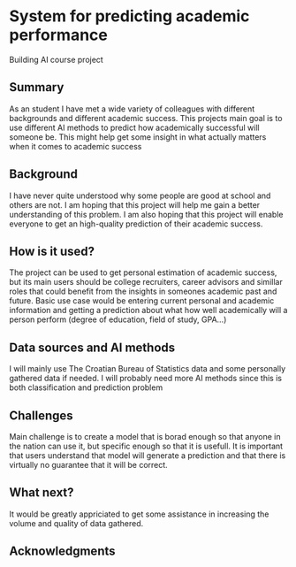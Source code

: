 # System for predicting academic performance

Building AI course project

## Summary

As an student I have met a wide variety of colleagues with different backgrounds and different academic success. This projects main goal is to use different AI methods to predict how academically successful will someone be. This might help get some insight in what actually matters when it comes to academic success 


## Background

I have never quite understood why some people are good at school and others are not. I am hoping that this project will help me gain a better understanding of this problem. I am also hoping that this project will enable everyone to get an high-quality prediction of their academic success.


## How is it used?

The project can be used to get personal estimation of academic success, but its main users should be college recruiters, career advisors and simillar roles that could benefit from the insights in someones academic past and future. Basic use case would be entering current personal and academic information and getting a prediction about what how well academically will a person perform (degree of education, field of study, GPA...)




## Data sources and AI methods
I will mainly use The Croatian Bureau of Statistics data and some personally gathered data if needed. I will probably need more AI methods since this is both classification and prediction problem 

## Challenges

Main challenge is to create a model that is borad enough so that anyone in the nation can use it, but specific enough so that it is usefull. 
It is important that users understand that model will generate a prediction and that there is virtually no guarantee that it will be correct.

## What next?

It would be greatly appriciated to get some assistance in increasing the volume and quality of data gathered.


## Acknowledgments

